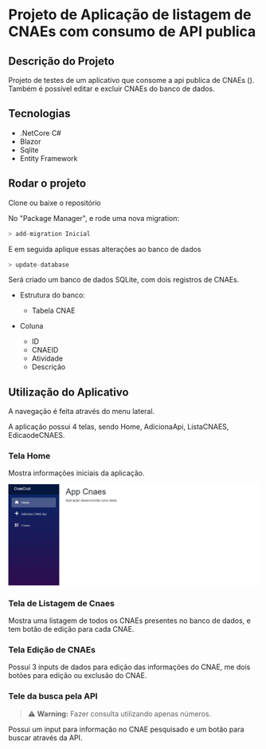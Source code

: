﻿# Projeto de Aplicação de listagem de CNAEs com consumo de API publica

## Descrição do Projeto

Projeto de testes de um aplicativo que consome a api publica de CNAEs (). Também é possível editar e excluir CNAEs do banco de dados.

## Tecnologias

- .NetCore C#
- Blazor
- Sqlite
- Entity Framework
## Rodar o projeto

Clone ou baixe o repositório

No "Package Manager", e rode uma nova migration:


```c
> add-migration Inicial
```

E em seguida aplique essas alterações ao banco de dados

```c
> update-database
```

Será criado um banco de dados SQLite, com dois registros de CNAEs.

- Estrutura do banco:		
	- Tabela CNAE

- Coluna
	- ID
	- CNAEID
	- Atividade
	- Descrição

## Utilização do Aplicativo

A navegação é feita através do menu lateral.

A aplicação possui 4 telas, sendo Home, AdicionaApi, ListaCNAES, EdicaodeCNAES.

### Tela Home

Mostra informações iniciais da aplicação.

![Tela home!](/Shared/Home.png "Tela Home")

### Tela de Listagem de Cnaes

Mostra uma listagem de todos os CNAEs presentes no banco de dados, e tem botão de edição para cada CNAE.


### Tela Edição de CNAEs

Possuí 3 inputs de dados para edição das informações do CNAE, me dois botões para edição ou exclusão do CNAE.

### Tele da busca pela API

> :warning: **Warning:** Fazer consulta utilizando apenas números.

Possui um input para informação no CNAE pesquisado e um botão para buscar através da API.




